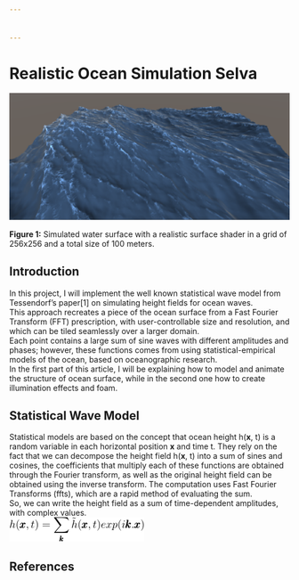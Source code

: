 ```yaml
---


---
```


<h1 id="realistic-ocean-simulation-selva">Realistic Ocean Simulation Selva</h1>
<p><img src="img/overview.png" alt="overview"></p>
<p><strong>Figure 1:</strong> Simulated water surface with a realistic surface shader in a grid of 256x256 and a total size of 100 meters.</p>
<h2 id="introduction">Introduction</h2>
<p>In this project, I will implement the well known statistical wave model from Tessendorf’s paper[1] on simulating height fields for ocean waves.<br>
This approach recreates a piece of the ocean surface from a Fast Fourier Transform (FFT) prescription, with user-controllable size and resolution, and which can be tiled seamlessly over a larger domain.<br>
Each point contains a large sum of sine waves with different amplitudes and phases; however, these functions comes from using statistical-empirical models of the ocean, based on oceanographic research.<br>
In the first part of this article, I will be explaining how to model and animate the structure of ocean surface, while in the second one how to create illumination effects and foam.</p>
<h2 id="statistical-wave-model">Statistical Wave Model</h2>
<p>Statistical models are based on the concept that ocean height h(<strong>x</strong>, t) is a random variable in each horizontal position <strong>x</strong> and time t.  They rely on the fact that we can decompose the height field h(<strong>x</strong>, t) into a sum of sines and cosines, the coefficients that multiply each of these functions are obtained through the Fourier transform, as well as the original height field can be obtained using the inverse transform. The computation uses Fast Fourier Transforms (ffts), which are a rapid method of evaluating the sum.<br>
So, we can write the height field as a sum of time-dependent amplitudes, with complex values.<br>
<img src="img/eq1.png" alt=""></p>
<h2 id="references">References</h2>

